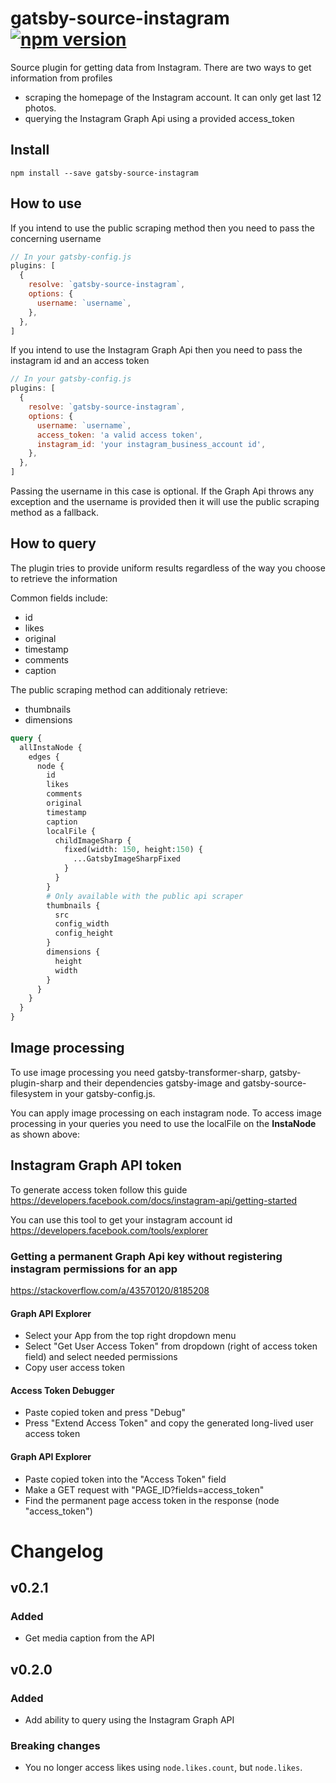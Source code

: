 # gatsby-source-instagram [![npm version](https://badge.fury.io/js/gatsby-source-instagram.svg)](https://badge.fury.io/js/gatsby-source-instagram)

Source plugin for getting data from Instagram. There are two ways to get information from profiles

* scraping the homepage of the Instagram account. It can only get last 12 photos.
* querying the Instagram Graph Api using a provided access_token

## Install

`npm install --save gatsby-source-instagram`

## How to use

If you intend to use the public scraping method then you need to pass the concerning username

```javascript
// In your gatsby-config.js
plugins: [
  {
    resolve: `gatsby-source-instagram`,
    options: {
      username: `username`,
    },
  },
]
```

If you intend to use the Instagram Graph Api then you need to pass the instagram id and an access token

```javascript
// In your gatsby-config.js
plugins: [
  {
    resolve: `gatsby-source-instagram`,
    options: {
      username: `username`,
      access_token: 'a valid access token',
      instagram_id: 'your instagram_business_account id',
    },
  },
]
```

Passing the username in this case is optional. If the Graph Api throws any exception and the username is provided then it will use the public scraping method as a fallback.

## How to query

The plugin tries to provide uniform results regardless of the way you choose to retrieve the information

Common fields include:

* id
* likes
* original
* timestamp
* comments
* caption

The public scraping method can additionaly retrieve:

* thumbnails
* dimensions

```graphql
query {
  allInstaNode {
    edges {
      node {
        id
        likes
        comments
        original
        timestamp
        caption
        localFile {
          childImageSharp {
            fixed(width: 150, height:150) {
              ...GatsbyImageSharpFixed
            }
          }
        }
        # Only available with the public api scraper
        thumbnails {
          src
          config_width
          config_height
        }
        dimensions {
          height
          width
        }
      }
    }
  }
}
```

## Image processing

To use image processing you need gatsby-transformer-sharp, gatsby-plugin-sharp and their dependencies gatsby-image and gatsby-source-filesystem in your gatsby-config.js.

You can apply image processing on each instagram node. To access image processing in your queries you need to use the localFile on the **InstaNode** as shown above:

## Instagram Graph API token

To generate access token follow this guide https://developers.facebook.com/docs/instagram-api/getting-started

You can use this tool to get your instagram account id https://developers.facebook.com/tools/explorer

### Getting a permanent Graph Api key without registering instagram permissions for an app

https://stackoverflow.com/a/43570120/8185208

#### Graph API Explorer

* Select your App from the top right dropdown menu
* Select "Get User Access Token" from dropdown (right of access token field) and select needed permissions
* Copy user access token

#### Access Token Debugger

* Paste copied token and press "Debug"
* Press "Extend Access Token" and copy the generated long-lived user access token

#### Graph API Explorer

* Paste copied token into the "Access Token" field
* Make a GET request with "PAGE_ID?fields=access_token"
* Find the permanent page access token in the response (node "access_token")

# Changelog

## v0.2.1

### Added

* Get media caption from the API

## v0.2.0

### Added

* Add ability to query using the Instagram Graph API

### Breaking changes

* You no longer access likes using `node.likes.count`, but `node.likes`.
